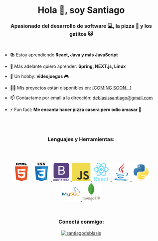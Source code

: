 <h1 align="center">Hola 👋, soy Santiago</h1>
<h3 align="center">Apasionado del desarrollo de software 💻, la pizza 🍕 y los gatitos 🐱</h3>
<br>

- 📚 Estoy aprendiendo **React, Java y más JavaScript**

- 📖 Más adelante quiero aprender: **Spring, NEXT.js, Linux**

- 🎲 Un hobby: **videojuegos 🎮**

- 👨‍💻 Mis proyectos están disponibles en: [[COMING SOON...]](#)

- 📫 Contactame por email a la dirección: [deblasissantiago@gmail.com](deblasissantiago@gmail.com)

- ⚡ Fun fact: **Me encanta hacer pizza casera pero odio amasar 🤔**

<br>
<br>


<h3 align="center">Lenguajes y Herramientas:</h3>
<br>
<br>
<p align="center">
  <a href="https://www.w3.org/html/" target="_blank" rel="noreferrer"
    ><img
      src="https://raw.githubusercontent.com/devicons/devicon/master/icons/html5/html5-original-wordmark.svg"
      alt="html5"
      width="60"
      height="60"
  /></a>
  <a href="https://www.w3schools.com/css/" target="_blank" rel="noreferrer">
    <img
      src="https://raw.githubusercontent.com/devicons/devicon/master/icons/css3/css3-original-wordmark.svg"
      alt="css3"
      width="60"
      height="60"
    />
  </a>
  <a href="https://getbootstrap.com" target="_blank" rel="noreferrer">
    <img
      src="https://raw.githubusercontent.com/devicons/devicon/master/icons/bootstrap/bootstrap-plain-wordmark.svg"
      alt="bootstrap"
      width="60"
      height="60"
    />
  </a>
  <a
    href="https://developer.mozilla.org/en-US/docs/Web/JavaScript"
    target="_blank"
    rel="noreferrer"
  >
    <img
      src="https://raw.githubusercontent.com/devicons/devicon/master/icons/javascript/javascript-original.svg"
      alt="javascript"
      width="60"
      height="60"
    />
  </a>
  <a href="https://reactjs.org/" target="_blank" rel="noreferrer">
    <img
      src="https://raw.githubusercontent.com/devicons/devicon/master/icons/react/react-original-wordmark.svg"
      alt="react"
      width="60"
      height="60"
    />
  </a>
  <a href="https://www.java.com" target="_blank" rel="noreferrer">
    <img
      src="https://raw.githubusercontent.com/devicons/devicon/master/icons/java/java-original.svg"
      alt="java"
      width="60"
      height="60"
    />
  </a>
  <a href="https://www.python.org" target="_blank" rel="noreferrer">
    <img
      src="https://raw.githubusercontent.com/devicons/devicon/master/icons/python/python-original.svg"
      alt="python"
      width="60"
      height="60"
    />
  </a>
  <a href="https://www.mysql.com/" target="_blank" rel="noreferrer">
    <img
      src="https://raw.githubusercontent.com/devicons/devicon/master/icons/mysql/mysql-original-wordmark.svg"
      alt="mysql"
      width="60"
      height="60"
    />
  </a>
  <a href="https://www.mongodb.com/" target="_blank" rel="noreferrer">
    <img
      src="https://raw.githubusercontent.com/devicons/devicon/master/icons/mongodb/mongodb-original-wordmark.svg"
      alt="mongodb"
      width="60"
      height="60"
    />
  </a>
</p>

<br>


<h3 align="center">Conectá conmigo:</h3>
<p align="center">
<a href="https://linkedin.com/in/santiagodeblasis" target="blank"><img align="center" src="https://raw.githubusercontent.com/rahuldkjain/github-profile-readme-generator/master/src/images/icons/Social/linked-in-alt.svg" alt="santiagodeblasis" height="30" width="40" /></a>
</p>

<br>
<br>




